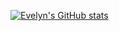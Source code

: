 
[![Evelyn's GitHub stats](https://github-readme-stats.vercel.app/api?username=evelynsfranca&hide=contribs,prs&show_icons=true&theme=midnight-purple&count_private=true)](https://github.com/evelynsfranca/github-readme-stats)
